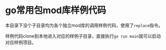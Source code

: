 # go常用包mod库样例代码

本目录下没个子目录均为各个独立mod库的调用样例代码，使用了`replace`指令。

样例代码clone到本地进入对应的样例子目录，直接执行`go run main`就可以启动对应样例项目。
